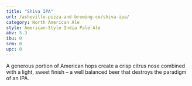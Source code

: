 ```yaml
---
title: "Shiva IPA"
url: /asheville-pizza-and-brewing-co/shiva-ipa/
category: North American Ale
style: American-Style India Pale Ale
abv: 5.3
ibu: 0
srm: 0
upc: 0
---
```

A generous portion of American hops create a crisp citrus nose combined with a light, sweet finish – a well balanced beer that destroys the paradigm of an IPA.
